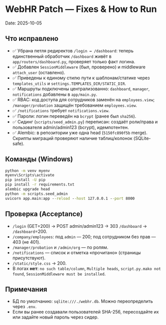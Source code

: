 # WebHR Patch — Fixes & How to Run

Date: 2025-10-05

## Что исправлено
- ✅ Убрана петля редиректов `/login ↔ /dashboard`: теперь единственный обработчик `/dashboard` живёт в `app/routers/dashboard.py`, проверяет только факт логина.
- ✅ Добавлен `SessionMiddleware` (был, проверено) и middleware `attach_user` (оставлено).
- ✅ Приведены к единому стилю пути к шаблонам/статике через `templates_utils` и `settings.TEMPLATES_DIR/STATIC_DIR`.
- ✅ Маршруты подключены централизованно: `dashboard`, `manager`, `notifications` добавлены в `app/main.py`.
- ✅ RBAC: код доступа для сотрудников заменён на `employees.view`; `/manager/probation` защищён требованием `employees.view`.
- ✅ `/notifications` требует `notifications.view`.
- ✅ Пароли: логин переведён на `bcrypt` (ранее был `sha256`).
- ✅ Сидинг (`scripts/seed_admin.py`) переписан: создаёт роли/права и пользователя admin/admin123 (bcrypt), идемпотентен.
- ✅ Alembic: в репозитории уже одна head (`5150fc890f5b` merge). Скрипты миграций проверяют наличие таблиц/колонок (SQLite-safe).

## Команды (Windows)
```bat
python -m venv myenv
myenv\Scripts\activate
pip install -U pip
pip install -r requirements.txt
alembic upgrade head
python -m scripts.seed_admin
uvicorn app.main:app --reload --host 127.0.0.1 --port 8000
```

## Проверка (Acceptance)
- `/login` (GET=200) → POST admin/admin123 → 303 `/dashboard` → `/dashboard`=200.
- `/company/employees`: под `admin` — 200; под сотрудником без прав — 403 (не 401).
- `/manager/probation` и `/admin/org` — по ролям.
- `/notifications` — список и отметка «прочитано» (страницы присутствуют).
- `/static/style.css` → 200.
- В логах **нет**: `no such table/column`, `Multiple heads`, `script.py.mako not found`, `SessionMiddleware must be installed`.

## Примечания
- БД по умолчанию: `sqlite:///./webhr.db`. Можно переопределить через `.env`.
- Если вы ранее создавали пользователей SHA-256, пересоздайте их или задайте новый пароль через сидер.
